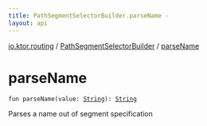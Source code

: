 ```yaml
---
title: PathSegmentSelectorBuilder.parseName - 
layout: api
---
```


<div class='api-docs-breadcrumbs'><a href="../index.html">io.ktor.routing</a> / <a href="index.html">PathSegmentSelectorBuilder</a> / <a href="./parse-name.html">parseName</a></div>

# parseName

<div class="signature"><code><span class="keyword">fun </span><span class="identifier">parseName</span><span class="symbol">(</span><span class="parameterName" id="io.ktor.routing.PathSegmentSelectorBuilder$parseName(kotlin.String)/value">value</span><span class="symbol">:</span>&nbsp;<a href="https://kotlinlang.org/api/latest/jvm/stdlib/kotlin/-string/index.html"><span class="identifier">String</span></a><span class="symbol">)</span><span class="symbol">: </span><a href="https://kotlinlang.org/api/latest/jvm/stdlib/kotlin/-string/index.html"><span class="identifier">String</span></a></code></div>

Parses a name out of segment specification

